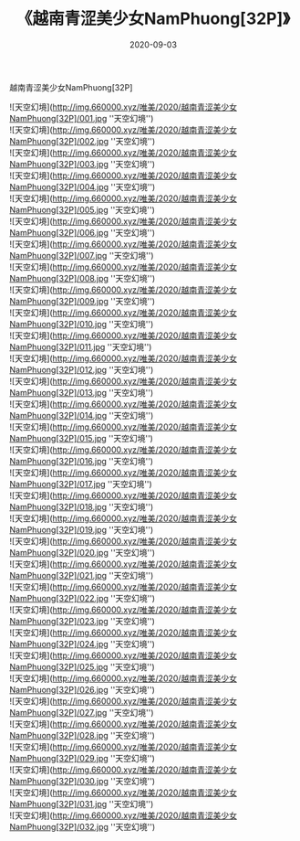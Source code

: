 ﻿---
layout: post
title:  《越南青涩美少女NamPhuong[32P]》
date:   2020-09-03
img: http://img.660000.xyz/唯美/2020/越南青涩美少女NamPhuong[32P]/000.jpg
categories: [美女, 清纯, 唯美]
---

越南青涩美少女NamPhuong[32P]



![天空幻境](http://img.660000.xyz/唯美/2020/越南青涩美少女NamPhuong[32P]/001.jpg ''天空幻境'') <br>
![天空幻境](http://img.660000.xyz/唯美/2020/越南青涩美少女NamPhuong[32P]/002.jpg ''天空幻境'') <br>
![天空幻境](http://img.660000.xyz/唯美/2020/越南青涩美少女NamPhuong[32P]/003.jpg ''天空幻境'') <br>
![天空幻境](http://img.660000.xyz/唯美/2020/越南青涩美少女NamPhuong[32P]/004.jpg ''天空幻境'') <br>
![天空幻境](http://img.660000.xyz/唯美/2020/越南青涩美少女NamPhuong[32P]/005.jpg ''天空幻境'') <br>
![天空幻境](http://img.660000.xyz/唯美/2020/越南青涩美少女NamPhuong[32P]/006.jpg ''天空幻境'') <br>
![天空幻境](http://img.660000.xyz/唯美/2020/越南青涩美少女NamPhuong[32P]/007.jpg ''天空幻境'') <br>
![天空幻境](http://img.660000.xyz/唯美/2020/越南青涩美少女NamPhuong[32P]/008.jpg ''天空幻境'') <br>
![天空幻境](http://img.660000.xyz/唯美/2020/越南青涩美少女NamPhuong[32P]/009.jpg ''天空幻境'') <br>
![天空幻境](http://img.660000.xyz/唯美/2020/越南青涩美少女NamPhuong[32P]/010.jpg ''天空幻境'') <br>
![天空幻境](http://img.660000.xyz/唯美/2020/越南青涩美少女NamPhuong[32P]/011.jpg ''天空幻境'') <br>
![天空幻境](http://img.660000.xyz/唯美/2020/越南青涩美少女NamPhuong[32P]/012.jpg ''天空幻境'') <br>
![天空幻境](http://img.660000.xyz/唯美/2020/越南青涩美少女NamPhuong[32P]/013.jpg ''天空幻境'') <br>
![天空幻境](http://img.660000.xyz/唯美/2020/越南青涩美少女NamPhuong[32P]/014.jpg ''天空幻境'') <br>
![天空幻境](http://img.660000.xyz/唯美/2020/越南青涩美少女NamPhuong[32P]/015.jpg ''天空幻境'') <br>
![天空幻境](http://img.660000.xyz/唯美/2020/越南青涩美少女NamPhuong[32P]/016.jpg ''天空幻境'') <br>
![天空幻境](http://img.660000.xyz/唯美/2020/越南青涩美少女NamPhuong[32P]/017.jpg ''天空幻境'') <br>
![天空幻境](http://img.660000.xyz/唯美/2020/越南青涩美少女NamPhuong[32P]/018.jpg ''天空幻境'') <br>
![天空幻境](http://img.660000.xyz/唯美/2020/越南青涩美少女NamPhuong[32P]/019.jpg ''天空幻境'') <br>
![天空幻境](http://img.660000.xyz/唯美/2020/越南青涩美少女NamPhuong[32P]/020.jpg ''天空幻境'') <br>
![天空幻境](http://img.660000.xyz/唯美/2020/越南青涩美少女NamPhuong[32P]/021.jpg ''天空幻境'') <br>
![天空幻境](http://img.660000.xyz/唯美/2020/越南青涩美少女NamPhuong[32P]/022.jpg ''天空幻境'') <br>
![天空幻境](http://img.660000.xyz/唯美/2020/越南青涩美少女NamPhuong[32P]/023.jpg ''天空幻境'') <br>
![天空幻境](http://img.660000.xyz/唯美/2020/越南青涩美少女NamPhuong[32P]/024.jpg ''天空幻境'') <br>
![天空幻境](http://img.660000.xyz/唯美/2020/越南青涩美少女NamPhuong[32P]/025.jpg ''天空幻境'') <br>
![天空幻境](http://img.660000.xyz/唯美/2020/越南青涩美少女NamPhuong[32P]/026.jpg ''天空幻境'') <br>
![天空幻境](http://img.660000.xyz/唯美/2020/越南青涩美少女NamPhuong[32P]/027.jpg ''天空幻境'') <br>
![天空幻境](http://img.660000.xyz/唯美/2020/越南青涩美少女NamPhuong[32P]/028.jpg ''天空幻境'') <br>
![天空幻境](http://img.660000.xyz/唯美/2020/越南青涩美少女NamPhuong[32P]/029.jpg ''天空幻境'') <br>
![天空幻境](http://img.660000.xyz/唯美/2020/越南青涩美少女NamPhuong[32P]/030.jpg ''天空幻境'') <br>
![天空幻境](http://img.660000.xyz/唯美/2020/越南青涩美少女NamPhuong[32P]/031.jpg ''天空幻境'') <br>
![天空幻境](http://img.660000.xyz/唯美/2020/越南青涩美少女NamPhuong[32P]/032.jpg ''天空幻境'') <br>